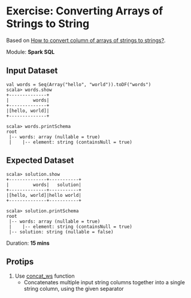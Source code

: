 # Exercise: Converting Arrays of Strings to String

Based on [How to convert column of arrays of strings to strings?](https://stackoverflow.com/q/38924762/1305344).

Module: **Spark SQL**

## Input Dataset

```text
val words = Seq(Array("hello", "world")).toDF("words")
scala> words.show
+--------------+
|         words|
+--------------+
|[hello, world]|
+--------------+

scala> words.printSchema
root
 |-- words: array (nullable = true)
 |    |-- element: string (containsNull = true)
```

## Expected Dataset

```text
scala> solution.show
+--------------+-----------+
|         words|   solution|
+--------------+-----------+
|[hello, world]|hello world|
+--------------+-----------+

scala> solution.printSchema
root
 |-- words: array (nullable = true)
 |    |-- element: string (containsNull = true)
 |-- solution: string (nullable = false)
```

Duration: **15 mins**

## Protips

1. Use [concat_ws](http://spark.apache.org/docs/latest/api/scala/index.html#org.apache.spark.sql.functions$) function
    * Concatenates multiple input string columns together into a single string column, using the given separator

<!--
## Solution

val solution = words.withColumn("solution", concat_ws(" ", $"words"))
-->